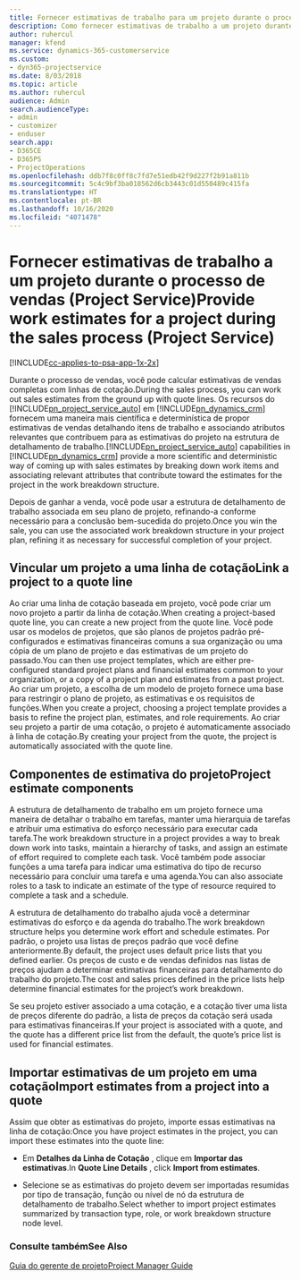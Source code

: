 ```yaml
---
title: Fornecer estimativas de trabalho para um projeto durante o processo de vendas
description: Como fornecer estimativas de trabalho a um projeto durante o processo de vendas no Project Service
author: ruhercul
manager: kfend
ms.service: dynamics-365-customerservice
ms.custom:
- dyn365-projectservice
ms.date: 8/03/2018
ms.topic: article
ms.author: ruhercul
audience: Admin
search.audienceType:
- admin
- customizer
- enduser
search.app:
- D365CE
- D365PS
- ProjectOperations
ms.openlocfilehash: ddb7f8c0ff8c7fd7e51edb42f9d227f2b91a811b
ms.sourcegitcommit: 5c4c9bf3ba018562d6cb3443c01d550489c415fa
ms.translationtype: HT
ms.contentlocale: pt-BR
ms.lasthandoff: 10/16/2020
ms.locfileid: "4071478"
---
```

# <a name="provide-work-estimates-for-a-project-during-the-sales-process-project-service"></a><span data-ttu-id="ca0da-103">Fornecer estimativas de trabalho a um projeto durante o processo de vendas (Project Service)</span><span class="sxs-lookup"><span data-stu-id="ca0da-103">Provide work estimates for a project during the sales process (Project Service)</span></span>

[!INCLUDE[cc-applies-to-psa-app-1x-2x](../includes/cc-applies-to-psa-app-1x-2x.md)]

<span data-ttu-id="ca0da-104">Durante o processo de vendas, você pode calcular estimativas de vendas completas com linhas de cotação.</span><span class="sxs-lookup"><span data-stu-id="ca0da-104">During the sales process, you can work out sales estimates from the ground up with quote lines.</span></span> <span data-ttu-id="ca0da-105">Os recursos do [!INCLUDE[pn_project_service_auto](../includes/pn-project-service-auto.md)] em [!INCLUDE[pn_dynamics_crm](../includes/pn-dynamics-crm.md)] fornecem uma maneira mais científica e determinística de propor estimativas de vendas detalhando itens de trabalho e associando atributos relevantes que contribuem para as estimativas do projeto na estrutura de detalhamento de trabalho.</span><span class="sxs-lookup"><span data-stu-id="ca0da-105">[!INCLUDE[pn_project_service_auto](../includes/pn-project-service-auto.md)] capabilities in [!INCLUDE[pn_dynamics_crm](../includes/pn-dynamics-crm.md)] provide a more scientific and deterministic way of coming up with sales estimates by breaking down work items and associating relevant attributes that contribute toward the estimates for the project in the work breakdown structure.</span></span>  
  
 <span data-ttu-id="ca0da-106">Depois de ganhar a venda, você pode usar a estrutura de detalhamento de trabalho associada em seu plano de projeto, refinando-a conforme necessário para a conclusão bem-sucedida do projeto.</span><span class="sxs-lookup"><span data-stu-id="ca0da-106">Once you win the sale, you can use the associated work breakdown structure in your project plan, refining it as necessary for successful completion of your project.</span></span>  
  
## <a name="link-a-project-to-a-quote-line"></a><span data-ttu-id="ca0da-107">Vincular um projeto a uma linha de cotação</span><span class="sxs-lookup"><span data-stu-id="ca0da-107">Link a project to a quote line</span></span>  
 <span data-ttu-id="ca0da-108">Ao criar uma linha de cotação baseada em projeto, você pode criar um novo projeto a partir da linha de cotação.</span><span class="sxs-lookup"><span data-stu-id="ca0da-108">When creating a project-based quote line, you can create a new project from the quote line.</span></span> <span data-ttu-id="ca0da-109">Você pode usar os modelos de projetos, que são planos de projetos padrão pré-configurados e estimativas financeiras comuns a sua organização ou uma cópia de um plano de projeto e das estimativas de um projeto do passado.</span><span class="sxs-lookup"><span data-stu-id="ca0da-109">You can then use project templates, which are either pre-configured standard project plans and financial estimates common to your organization, or a copy of a project plan and estimates from a past project.</span></span> <span data-ttu-id="ca0da-110">Ao criar um projeto, a escolha de um modelo de projeto fornece uma base para restringir o plano de projeto, as estimativas e os requisitos de funções.</span><span class="sxs-lookup"><span data-stu-id="ca0da-110">When you create a project, choosing a project template provides a basis to refine the project plan, estimates, and role requirements.</span></span> <span data-ttu-id="ca0da-111">Ao criar seu projeto a partir de uma cotação, o projeto é automaticamente associado à linha de cotação.</span><span class="sxs-lookup"><span data-stu-id="ca0da-111">By creating your project from the quote, the project is automatically associated with the quote line.</span></span>  
  
## <a name="project-estimate-components"></a><span data-ttu-id="ca0da-112">Componentes de estimativa do projeto</span><span class="sxs-lookup"><span data-stu-id="ca0da-112">Project estimate components</span></span>  
 <span data-ttu-id="ca0da-113">A estrutura de detalhamento de trabalho em um projeto fornece uma maneira de detalhar o trabalho em tarefas, manter uma hierarquia de tarefas e atribuir uma estimativa do esforço necessário para executar cada tarefa.</span><span class="sxs-lookup"><span data-stu-id="ca0da-113">The work breakdown structure in a project provides a way to break down work into tasks, maintain a hierarchy of tasks, and assign an estimate of effort required to complete each task.</span></span> <span data-ttu-id="ca0da-114">Você também pode associar funções a uma tarefa para indicar uma estimativa do tipo de recurso necessário para concluir uma tarefa e uma agenda.</span><span class="sxs-lookup"><span data-stu-id="ca0da-114">You can also associate roles to a task to indicate an estimate of the type of resource required to complete a task and a schedule.</span></span>  
  
 <span data-ttu-id="ca0da-115">A estrutura de detalhamento do trabalho ajuda você a determinar estimativas do esforço e da agenda do trabalho.</span><span class="sxs-lookup"><span data-stu-id="ca0da-115">The work breakdown structure helps you determine work effort and schedule estimates.</span></span> <span data-ttu-id="ca0da-116">Por padrão, o projeto usa listas de preços padrão que você define anteriormente.</span><span class="sxs-lookup"><span data-stu-id="ca0da-116">By default, the project uses default price lists that you defined earlier.</span></span> <span data-ttu-id="ca0da-117">Os preços de custo e de vendas definidos nas listas de preços ajudam a determinar estimativas financeiras para detalhamento do trabalho do projeto.</span><span class="sxs-lookup"><span data-stu-id="ca0da-117">The cost and sales prices defined in the price lists help determine financial estimates for the project’s work breakdown.</span></span>  
  
 <span data-ttu-id="ca0da-118">Se seu projeto estiver associado a uma cotação, e a cotação tiver uma lista de preços diferente do padrão, a lista de preços da cotação será usada para estimativas financeiras.</span><span class="sxs-lookup"><span data-stu-id="ca0da-118">If your project is associated with a quote, and the quote has a different price list from the default, the quote’s price list is used for financial estimates.</span></span>  
  
## <a name="import-estimates-from-a-project-into-a-quote"></a><span data-ttu-id="ca0da-119">Importar estimativas de um projeto em uma cotação</span><span class="sxs-lookup"><span data-stu-id="ca0da-119">Import estimates from a project into a quote</span></span>  
 <span data-ttu-id="ca0da-120">Assim que obter as estimativas do projeto, importe essas estimativas na linha de cotação:</span><span class="sxs-lookup"><span data-stu-id="ca0da-120">Once you have project estimates in the project, you can import these estimates into the quote line:</span></span>  
  
-   <span data-ttu-id="ca0da-121">Em **Detalhes da Linha de Cotação** , clique em **Importar das estimativas**.</span><span class="sxs-lookup"><span data-stu-id="ca0da-121">In **Quote Line Details** , click **Import from estimates**.</span></span> 

-   <span data-ttu-id="ca0da-122">Selecione se as estimativas do projeto devem ser importadas resumidas por tipo de transação, função ou nível de nó da estrutura de detalhamento de trabalho.</span><span class="sxs-lookup"><span data-stu-id="ca0da-122">Select whether to import project estimates summarized by transaction type, role, or work breakdown structure node level.</span></span>  
  
### <a name="see-also"></a><span data-ttu-id="ca0da-123">Consulte também</span><span class="sxs-lookup"><span data-stu-id="ca0da-123">See Also</span></span>  
 [<span data-ttu-id="ca0da-124">Guia do gerente de projeto</span><span class="sxs-lookup"><span data-stu-id="ca0da-124">Project Manager Guide</span></span>](../psa/project-manager-guide.md)
